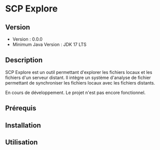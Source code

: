 # SCP Explore

## Version

- Version : 0.0.0
- Minimum Java Version : JDK 17 LTS

## Description

SCP Explore est un outil permettant d'explorer les fichiers locaux et les fichiers d'un serveur distant.
Il intègre un système d'analyse de fichier permettant de synchroniser les fichiers locaux avec les fichiers distants.

En cours de développement. Le projet n'est pas encore fonctionnel.

## Prérequis

## Installation

## Utilisation
